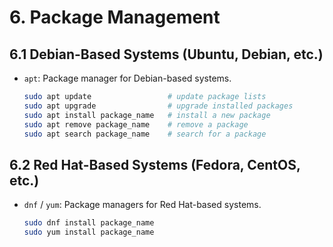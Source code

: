 
# 6. Package Management

## 6.1 Debian-Based Systems (Ubuntu, Debian, etc.)
- `apt`: Package manager for Debian-based systems.
  ```bash
  sudo apt update                 # update package lists
  sudo apt upgrade                # upgrade installed packages
  sudo apt install package_name   # install a new package
  sudo apt remove package_name    # remove a package
  sudo apt search package_name    # search for a package
  ```

## 6.2 Red Hat-Based Systems (Fedora, CentOS, etc.)
- `dnf` / `yum`: Package managers for Red Hat-based systems.
  ```bash
  sudo dnf install package_name
  sudo yum install package_name
  ```
